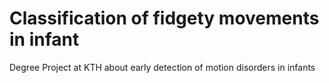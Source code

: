 # Classification of fidgety movements in infant
Degree Project at KTH about early detection of motion disorders in infants
